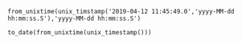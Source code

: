     from_unixtime(unix_timstamp('2019-04-12 11:45:49.0','yyyy-MM-dd hh:mm:ss.S'),'yyyy-MM-dd hh:mm:ss.S')

    to_date(from_unixtime(unix_timestamp()))
